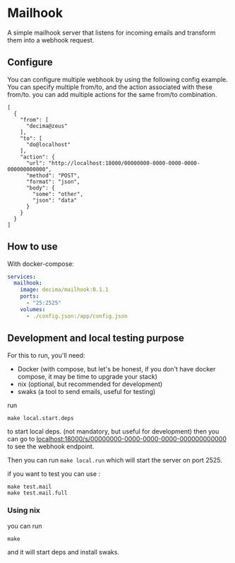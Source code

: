 Mailhook
================

A simple mailhook server that listens for incoming emails and transform them into a webhook request.

## Configure

You can configure multiple webhook by using the following config example.
You can specify multiple from/to, and the action associated with these from/to.
you can add multiple actions for the same from/to combination.

```jsonc
[
  {
    "from": [
      "decima@zeus"
    ],
    "to": [
      "do@localhost"
    ],
    "action": {
      "url": "http://localhost:18000/00000000-0000-0000-0000-000000000000",
      "method": "POST",
      "format": "json",
      "body": {
        "some": "other",
        "json": "data"
      }
    }
  }
]
```


## How to use

With docker-compose: 
```yaml
services:
  mailhook:
    image: decima/mailhook:0.1.1
    ports:
      - "25:2525"
    volumes:
      - ./config.json:/app/config.json
```

## Development and local testing purpose
For this to run, you'll need:
- Docker (with compose, but let's be honest, if you don't have docker compose, it may be time to upgrade your stack)
- nix (optional, but recommended for development)
- swaks (a tool to send emails, useful for testing)

run
```shell
make local.start.deps
```
to start local deps. (not mandatory, but useful for development)
then you can go to [localhost:18000/s/00000000-0000-0000-0000-000000000000](http://localhost:18000/s/00000000-0000-0000-000000000000) to see the webhook endpoint.

Then you can run ```make local.run``` which will start the server on port 2525.

if you want to test you can use : 
```shell
make test.mail
make test.mail.full
```


### Using nix
you can run
```shell
make
```
and it will start deps and install swaks.
